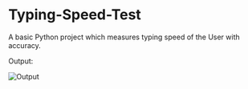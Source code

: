 # Typing-Speed-Test
A basic Python project which measures typing speed of the User with accuracy.

Output:

![Output](https://user-images.githubusercontent.com/58304583/128904682-22b99dd3-ecfd-451f-91a3-9d97b12c4572.png)
